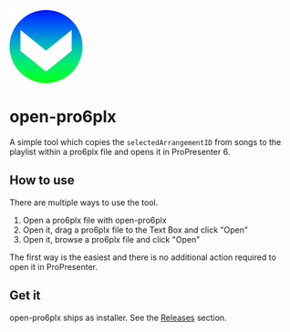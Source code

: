 ![Sample app icon](src/main/icons/linux/128.png)

# open-pro6plx

A simple tool which copies the `selectedArrangementID` from songs to the playlist within a pro6plx file and opens it in
ProPresenter 6.

## How to use
There are multiple ways to use the tool.

1. Open a pro6plx file with open-pro6plx
2. Open it, drag a pro6plx file to the Text Box and click "Open"
3. Open it, browse a pro6plx file and click "Open"

The first way is the easiest and there is no additional action required to open it in ProPresenter.

## Get it
open-pro6plx ships as installer. See the [Releases](https://github.com/P1zz4br0etch3n/open-pro6plx/releases) section.
